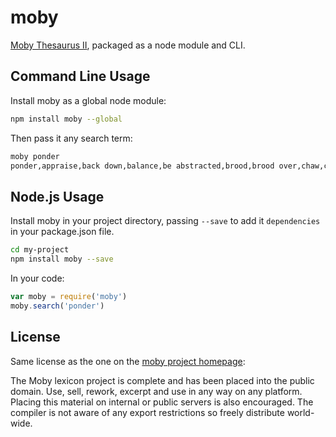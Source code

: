 # moby

[Moby Thesaurus II](http://en.wikipedia.org/wiki/Moby_Project#Thesaurus), packaged as a node module and CLI.

## Command Line Usage

Install moby as a global node module:

```sh
npm install moby --global
```

Then pass it any search term:

```sh
moby ponder
ponder,appraise,back down,balance,be abstracted,brood,brood over,chaw,chew over,chew the cud,cogitate,con over,consider,contemplate,debate,deliberate,deliberate over,deliberate upon,demur,digest,dwell,evaluate,excogitate,falter,fear,hang back,hem and haw,hesitate,hover,hum and haw,introspect,jib,meditate,meditate upon,mind,mull over,muse,muse on,muse over,pause,perpend,play around with,play with,ponder over,pull back,reason,reflect,reflect over,retreat,revolve,roll,ruminate,ruminate over,run over,scruple,shilly-shally,shy,speculate,stick at,stickle,stop to consider,straddle the fence,strain at,study,think,think over,think twice about,toy with,turn over,weigh,withdraw,yield
```

## Node.js Usage

Install moby in your project directory, passing `--save` to add it
`dependencies` in your package.json file.

```sh
cd my-project
npm install moby --save
```

In your code:

```js
var moby = require('moby')
moby.search('ponder')
```

## License

Same license as the one on the [moby project homepage](http://icon.shef.ac.uk/Moby/):

The Moby lexicon project is complete and has been placed into the public domain.
Use, sell, rework, excerpt and use in any way on any platform. Placing this
material on internal or public servers is also encouraged. The compiler is not
aware of any export restrictions so freely distribute world-wide.
